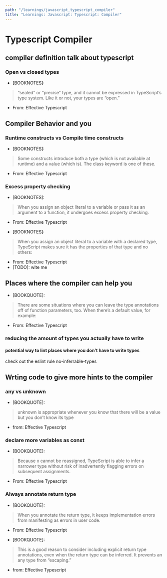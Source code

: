 ```yaml
---
path: "/learnings/javascript_typescript_compiler"
title: "Learnings: Javascript: Typescript: Compiler"
---
```



# Typescript Compiler

## compiler definition talk about typescript

### Open vs closed types

- [BOOKNOTES]:
> “sealed” or “precise” type, and it cannot be expressed in TypeScript’s type system. Like it or not, your types are “open.”
- From: Effective Typescript

## Compiler Behavior and you

### Runtime constructs vs Compile time constructs

- [BOOKNOTES]:
> Some constructs introduce both a type (which is not available at runtime) and a value (which is). The class keyword is one of these.
- From: Effective Typescript

### Excess property checking

- [BOOKNOTES]:
> When you assign an object literal to a variable or pass it as an argument to a function, it undergoes excess property checking.
- From: Effective Typescript

- [BOOKNOTES]:
> When you assign an object literal to a variable with a declared type, TypeScript makes sure it has the properties of that type and no others:
- From: Effective Typescript
- [TODO]: wite me

## Places where the compiler can help you

- [BOOKQUOTE]: 
> There are some situations where you can leave the type annotations off of function parameters, too. When there’s a default value, for example:
- From: Effective Typescript

### reducing the amount of types you actually have to write

#### potential way to lint places where you don't have to write types

check out the eslint rule no-inferrable-types


## Wrting code to give more hints to the compiler

### any vs unknown

- [BOOKQUOTE]: 
> unknown is appropriate whenever you know that there will be a value but you don’t know its type
- from: Effective Typescript

### declare more variables as const


- [BOOKQUOTE]:
> Because x cannot be reassigned, TypeScript is able to infer a narrower type without risk of inadvertently flagging errors on subsequent assignments.

- From: Effective Typescript


### Always annotate return type

- [BOOKQUOTE]: 
> When you annotate the return type, it keeps implementation errors from manifesting as errors in user code.
- From: Effective Typescript

- [BOOKQUOTE]:
> This is a good reason to consider including explicit return type annotations, even when the return type can be inferred. It prevents an any type from “escaping.”
- from: Effective Typescript